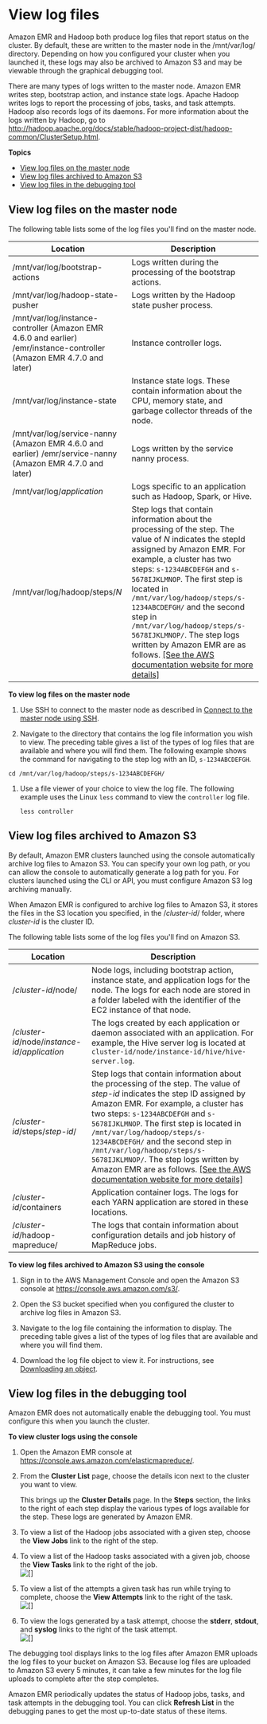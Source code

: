# View log files<a name="emr-manage-view-web-log-files"></a>

 Amazon EMR and Hadoop both produce log files that report status on the cluster\. By default, these are written to the master node in the /mnt/var/log/ directory\. Depending on how you configured your cluster when you launched it, these logs may also be archived to Amazon S3 and may be viewable through the graphical debugging tool\. 

 There are many types of logs written to the master node\. Amazon EMR writes step, bootstrap action, and instance state logs\. Apache Hadoop writes logs to report the processing of jobs, tasks, and task attempts\. Hadoop also records logs of its daemons\. For more information about the logs written by Hadoop, go to [http://hadoop\.apache\.org/docs/stable/hadoop\-project\-dist/hadoop\-common/ClusterSetup\.html](http://hadoop.apache.org/docs/stable/hadoop-project-dist/hadoop-common/ClusterSetup.html)\. 

**Topics**
+ [View log files on the master node](#emr-manage-view-web-log-files-master-node)
+ [View log files archived to Amazon S3](#emr-manage-view-web-log-files-s3)
+ [View log files in the debugging tool](#emr-manage-view-web-log-files-debug)

## View log files on the master node<a name="emr-manage-view-web-log-files-master-node"></a>

The following table lists some of the log files you'll find on the master node\.


| Location | Description | 
| --- | --- | 
|  /mnt/var/log/bootstrap\-actions  | Logs written during the processing of the bootstrap actions\. | 
|  /mnt/var/log/hadoop\-state\-pusher  | Logs written by the Hadoop state pusher process\. | 
|  /mnt/var/log/instance\-controller \(Amazon EMR 4\.6\.0 and earlier\) /emr/instance\-controller \(Amazon EMR 4\.7\.0 and later\)  | Instance controller logs\. | 
|  /mnt/var/log/instance\-state  | Instance state logs\. These contain information about the CPU, memory state, and garbage collector threads of the node\. | 
|  /mnt/var/log/service\-nanny \(Amazon EMR 4\.6\.0 and earlier\) /emr/service\-nanny \(Amazon EMR 4\.7\.0 and later\)  | Logs written by the service nanny process\. | 
|  /mnt/var/log/*application*  | Logs specific to an application such as Hadoop, Spark, or Hive\. | 
|  /mnt/var/log/hadoop/steps/*N*  | Step logs that contain information about the processing of the step\. The value of *N* indicates the stepId assigned by Amazon EMR\. For example, a cluster has two steps: `s-1234ABCDEFGH` and `s-5678IJKLMNOP`\. The first step is located in `/mnt/var/log/hadoop/steps/s-1234ABCDEFGH/` and the second step in `/mnt/var/log/hadoop/steps/s-5678IJKLMNOP/`\.  The step logs written by Amazon EMR are as follows\.  [\[See the AWS documentation website for more details\]](http://docs.aws.amazon.com/emr/latest/ManagementGuide/emr-manage-view-web-log-files.html)  | 

**To view log files on the master node**

1.  Use SSH to connect to the master node as described in [Connect to the master node using SSH](emr-connect-master-node-ssh.md)\. 

1.  Navigate to the directory that contains the log file information you wish to view\. The preceding table gives a list of the types of log files that are available and where you will find them\. The following example shows the command for navigating to the step log with an ID, `s-1234ABCDEFGH`\. 

   ```
   cd /mnt/var/log/hadoop/steps/s-1234ABCDEFGH/
   ```

1. Use a file viewer of your choice to view the log file\. The following example uses the Linux `less` command to view the `controller` log file\.

   ```
   less controller
   ```

## View log files archived to Amazon S3<a name="emr-manage-view-web-log-files-s3"></a>

By default, Amazon EMR clusters launched using the console automatically archive log files to Amazon S3\. You can specify your own log path, or you can allow the console to automatically generate a log path for you\. For clusters launched using the CLI or API, you must configure Amazon S3 log archiving manually\. 

 When Amazon EMR is configured to archive log files to Amazon S3, it stores the files in the S3 location you specified, in the /*cluster\-id*/ folder, where *cluster\-id* is the cluster ID\. 

The following table lists some of the log files you'll find on Amazon S3\.


| Location | Description | 
| --- | --- | 
|  /*cluster\-id*/node/  | Node logs, including bootstrap action, instance state, and application logs for the node\. The logs for each node are stored in a folder labeled with the identifier of the EC2 instance of that node\. | 
|  /*cluster\-id*/node/*instance\-id*/*application*  | The logs created by each application or daemon associated with an application\. For example, the Hive server log is located at `cluster-id/node/instance-id/hive/hive-server.log`\. | 
|  /*cluster\-id*/steps/*step\-id*/  | Step logs that contain information about the processing of the step\. The value of *step\-id* indicates the step ID assigned by Amazon EMR\. For example, a cluster has two steps: `s-1234ABCDEFGH` and `s-5678IJKLMNOP`\. The first step is located in `/mnt/var/log/hadoop/steps/s-1234ABCDEFGH/` and the second step in `/mnt/var/log/hadoop/steps/s-5678IJKLMNOP/`\.  The step logs written by Amazon EMR are as follows\.  [\[See the AWS documentation website for more details\]](http://docs.aws.amazon.com/emr/latest/ManagementGuide/emr-manage-view-web-log-files.html)  | 
|  /*cluster\-id*/containers  |  Application container logs\. The logs for each YARN application are stored in these locations\.  | 
|  /*cluster\-id*/hadoop\-mapreduce/  | The logs that contain information about configuration details and job history of MapReduce jobs\.  | 

**To view log files archived to Amazon S3 using the console**

1. Sign in to the AWS Management Console and open the Amazon S3 console at [https://console\.aws\.amazon\.com/s3/](https://console.aws.amazon.com/s3/)\.

1.  Open the S3 bucket specified when you configured the cluster to archive log files in Amazon S3\. 

1.  Navigate to the log file containing the information to display\. The preceding table gives a list of the types of log files that are available and where you will find them\. 

1. Download the log file object to view it\. For instructions, see [Downloading an object](https://docs.aws.amazon.com/AmazonS3/latest/userguide/download-objects.html)\.

## View log files in the debugging tool<a name="emr-manage-view-web-log-files-debug"></a>

 Amazon EMR does not automatically enable the debugging tool\. You must configure this when you launch the cluster\. 

**To view cluster logs using the console**

1. Open the Amazon EMR console at [https://console\.aws\.amazon\.com/elasticmapreduce/](https://console.aws.amazon.com/elasticmapreduce/)\.

1.  From the **Cluster List** page, choose the details icon next to the cluster you want to view\. 

    This brings up the **Cluster Details** page\. In the **Steps** section, the links to the right of each step display the various types of logs available for the step\. These logs are generated by Amazon EMR\. 

1.  To view a list of the Hadoop jobs associated with a given step, choose the **View Jobs** link to the right of the step\. 

1.  To view a list of the Hadoop tasks associated with a given job, choose the **View Tasks** link to the right of the job\.   
![\[\]](http://docs.aws.amazon.com/emr/latest/ManagementGuide/images/cluster-view-jobs-newcon.png)

1.  To view a list of the attempts a given task has run while trying to complete, choose the **View Attempts** link to the right of the task\.   
![\[\]](http://docs.aws.amazon.com/emr/latest/ManagementGuide/images/cluster-view-tasks-newcon.png)

1.  To view the logs generated by a task attempt, choose the **stderr**, **stdout**, and **syslog** links to the right of the task attempt\.   
![\[\]](http://docs.aws.amazon.com/emr/latest/ManagementGuide/images/cluster-view-attempts-log-newcon.png)

 The debugging tool displays links to the log files after Amazon EMR uploads the log files to your bucket on Amazon S3\. Because log files are uploaded to Amazon S3 every 5 minutes, it can take a few minutes for the log file uploads to complete after the step completes\. 

 Amazon EMR periodically updates the status of Hadoop jobs, tasks, and task attempts in the debugging tool\. You can click **Refresh List** in the debugging panes to get the most up\-to\-date status of these items\. 